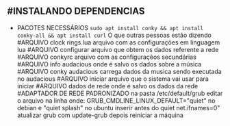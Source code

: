 #INSTALANDO DEPENDENCIAS
---
* PACOTES NECESSÁRIOS `sudo apt install conky && apt install conky-all && apt install curl`
O que outras pessoas estão dizendo
#ARQUIVO clock rings.lua
	arquivo com as configurações em linguagem lua 
#ARQUIVO configurar
	arquivo que obtem os dados referente a rede
#ARQUIVO conkyrc
	arquivo com as configuraçẽos secundárias
#ARQUIVO info audacious
	onde é salvo os dados sobre a música
#ARQUIVO conky audacious
	carrega dados da musica sendo executada no audacious
#ARQUIVO iniciar
	arquivo que o sistema vai usar para iniciar
#ARQUIVO dados de rede
	onde é salvo os dados da rede
#ADAPTADOR DE REDE PADRONIZADO
	na pasta /etc/default/grub editar o arquivo na linha onde:
		GRUB_CMDLINE_LINUX_DEFAULT="quiet" no debian e "quiet splash" no ubuntu inserir antes do quiet net.ifnames=0"
atualizar grub com update-grub depois reiniciar a máquina
